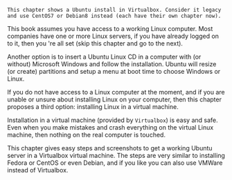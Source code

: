 `This chapter shows a Ubuntu install in Virtualbox. Consider it legacy and use CentOS7 or Debian8 instead (each have their own chapter now).`

This book assumes you have access to a working Linux computer. Most
companies have one or more Linux servers, if you have already logged on
to it, then you \'re all set (skip this chapter and go to the next).

Another option is to insert a Ubuntu Linux CD in a computer with (or
without) Microsoft Windows and follow the installation. Ubuntu will
resize (or create) partitions and setup a menu at boot time to choose
Windows or Linux.

If you do not have access to a Linux computer at the moment, and if you
are unable or unsure about installing Linux on your computer, then this
chapter proposes a third option: installing Linux in a virtual machine.

Installation in a virtual machine (provided by `Virtualbox`) is easy and
safe. Even when you make mistakes and crash everything on the virtual
Linux machine, then nothing on the real computer is touched.

This chapter gives easy steps and screenshots to get a working Ubuntu
server in a Virtualbox virtual machine. The steps are very similar to
installing Fedora or CentOS or even Debian, and if you like you can also
use VMWare instead of Virtualbox.

